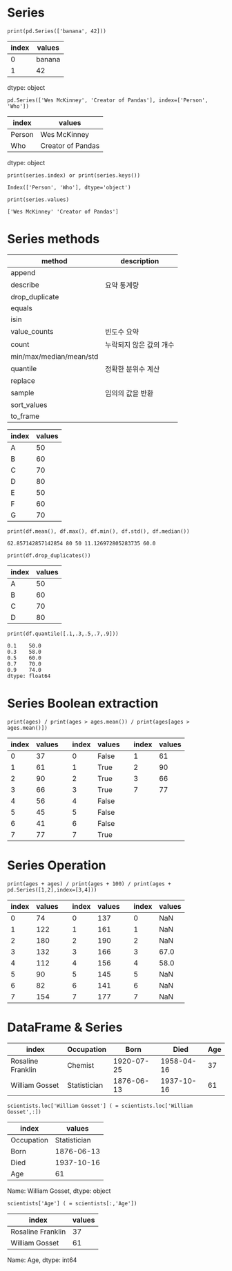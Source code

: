# Series

```
print(pd.Series(['banana', 42]))
```

|index | values         |
|--|---------|
|0 |   banana|
|1 |       42|

dtype: object

```
pd.Series(['Wes McKinney', 'Creator of Pandas'], index=['Person', 'Who'])
```

|index | values         |
|--|---------|
|Person |   Wes McKinney|
|Who |      Creator of Pandas|

dtype: object

```
print(series.index) or print(series.keys())

Index(['Person', 'Who'], dtype='object')
```
```
print(series.values)

['Wes McKinney' 'Creator of Pandas']
```

# Series methods

|method | description         |
|--|---------|
|append |  |
|describe  | 요약 통계량 |
|drop_duplicate  | |
|equals  | |
|isin  | |
|value_counts | 빈도수 요약|
|count | 누락되지 않은 값의 개수|
|min/max/median/mean/std  | |
|quantile|정확한 분위수 계산|
|replace  | |
|sample  | 임의의 값을 반환|
|sort_values  | |
|to_frame  | |


|index | values         |
|--|---------|
|A |  50|
|B  | 60|
|C  | 70|
|D  | 80|
|E  | 50|
|F  | 60|
|G  | 70|

```
print(df.mean(), df.max(), df.min(), df.std(), df.median())

62.857142857142854 80 50 11.126972805283735 60.0
```

```
print(df.drop_duplicates())
```

|index | values         |
|--|---------|
|A |  50|
|B  | 60|
|C  | 70|
|D  | 80|

```
print(df.quantile([.1,.3,.5,.7,.9]))

0.1    50.0
0.3    58.0
0.5    60.0
0.7    70.0
0.9    74.0
dtype: float64

```
# Series Boolean extraction

```
print(ages) / print(ages > ages.mean()) / print(ages[ages > ages.mean()])
```
|index | values |  |index | values  |   |index | values |
|--|---------|----|--|---------|---|--|---------|
|0 |  37 |   |0 |  False |   |1 |  61 |
|1 |  61|    |1 |  True|     |2 |  90| 
|2 |  90|    |2 |  True|     |3 |  66| 
|3 |  66|    |3 |  True|     |7 |  77| 
|4 |  56|    |4 |  False|    | |  |    
|5 |  45|    |5 |  False|    | |  |    
|6 |  41|    |6 |  False|    | |  |    
|7 |  77|    |7 |  True|     | |  |    

# Series Operation

```
print(ages + ages) / print(ages + 100) / print(ages + pd.Series([1,2],index=[3,4]))
```
|index | values |  |index | values  |   |index | values |
|--|---------|----|--|---------|---|--|---------|
|0 |  74 |   |0 |  137 |   |0 |  NaN |
|1 |  122|    |1 |  161|   |1 |  NaN| 
|2 |  180|    |2 |  190|   |2 |  NaN| 
|3 |  132|    |3 |  166|   |3 |  67.0| 
|4 |  112|    |4 |  156|   |4 |  58.0|    
|5 |  90|    |5 |  145|    |5 |  NaN|    
|6 |  82|    |6 |  141|    |6 |  NaN|    
|7 |  154|    |7 |  177|   |7 |  NaN|    

# DataFrame & Series

|          index        | Occupation  |   Born    |   Died     | Age |
|----|----|----|----|----|
|Rosaline Franklin |     Chemist | 1920-07-25| 1958-04-16 | 37|
|William Gosset    | Statistician| 1876-06-13| 1937-10-16 | 61|

```
scientists.loc['William Gosset'] ( = scientists.loc['William Gosset',:])
```

|index | values         |
|--|---------|
|Occupation |  Statistician|
|Born       |    1876-06-13|
|Died       |    1937-10-16|
|Age        |            61|

Name: William Gosset, dtype: object

```
scientists['Age'] ( = scientists[:,'Age'])
```

|index | values         |
|--|---------|
|Rosaline Franklin |   37|
|William Gosset    |   61|

Name: Age, dtype: int64

